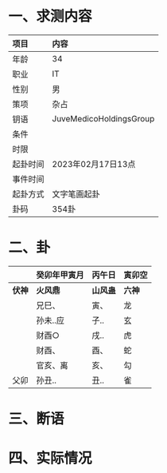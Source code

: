 # 一、求测内容
|项目|内容|
|:-|:-|
|年龄|34|
|职业|IT|
|性别|男|
|策项|杂占|
|钥语|JuveMedicoHoldingsGroup|
|条件||
|时限||
|起卦时间|2023年02月17日13点|
|事件时间||
|起卦方式|文字笔画起卦|
|卦码|354卦|

# 二、卦
||癸卯年甲寅月|丙午日|寅卯空|
|:-|:-|:-|:-|
|**伏神**|**火风鼎**|**山风蛊**|**六神**|
||兄巳、|寅、|龙|
||孙未..应|子..|玄|
||财酉○|戌..|虎|
||财酉、|酉、|蛇|
||官亥、离|亥、|勾|
|父卯|孙丑..|丑..|雀|


# 三、断语

# 四、实际情况
